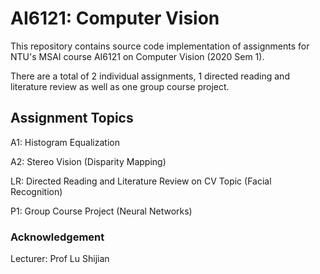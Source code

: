 # AI6121: Computer Vision
This repository contains source code implementation of assignments for NTU's MSAI course AI6121 on Computer Vision (2020 Sem 1).

There are a total of 2 individual assignments, 1 directed reading and literature review as well as one group course project.

## Assignment Topics

A1: Histogram Equalization

A2: Stereo Vision (Disparity Mapping)

LR: Directed Reading and Literature Review on CV Topic (Facial Recognition)

P1: Group Course Project (Neural Networks)

### Acknowledgement

Lecturer: Prof Lu Shijian